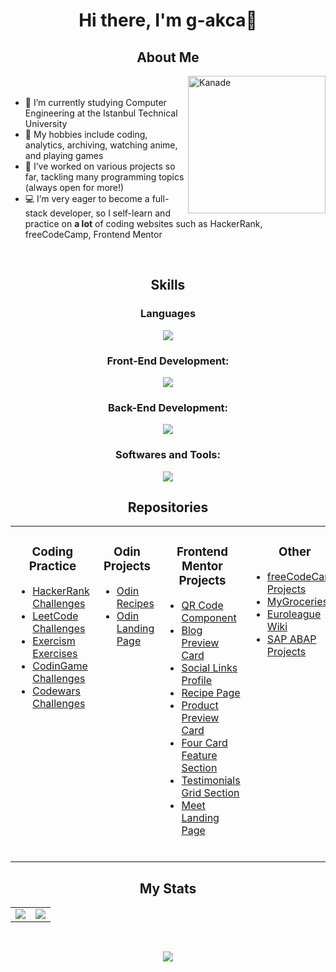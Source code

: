 <h1 align="center">Hi there, I'm g-akca👋</h1>

<h2 align="center">About Me</h2>
<div>
  <img src="https://avatars.githubusercontent.com/u/169614034?s=400&u=a3e05ac524b163bc42468b0ee7d6914b9ed5f11f&v=4" alt="Kanade" width="220" height="220" align="right"/>
  <ul>
    <br><br>
    <li>🔭 I’m currently studying Computer Engineering at the Istanbul Technical University</li>
    <li>🍵 My hobbies include coding, analytics, archiving, watching anime, and playing games</li>
    <li>📃 I’ve worked on various projects so far, tackling many programming topics (always open for more!)</li>
    <li>💻 I’m very eager to become a full-stack developer, so I self-learn and practice on <b>a lot</b> of coding websites such as HackerRank, freeCodeCamp, Frontend Mentor</li>
  </ul>
</div>
<br clear="all">

<h2 align="center">Skills</h2>
<h3 align="center">Languages</h3>
<p align="center">
  <img src="https://skillicons.dev/icons?i=cpp,cs,py,java,js,mysql"/>
</p>

<h3 align="center">Front-End Development:</h3>
<p align="center">
  <img src="https://skillicons.dev/icons?i=react,html,css,js,nodejs"/>
</p>

<h3 align="center">Back-End Development:</h3>
<p align="center">
  <img src="https://skillicons.dev/icons?i=cs,dotnet,py,flask,mysql"/>
</p>

<h3 align="center">Softwares and Tools:</h3>
<p align="center">
  <img src="https://skillicons.dev/icons?i=github,vscode,visualstudio""/>
</p>

<h2 align="center">Repositories</h2>
<table align="center">
  <tr>
    <td valign="top">
      <h3 align="center">Coding Practice</h3>
      <ul>
        <li><a href="https://github.com/g-akca/hackerrank" target="_blank">HackerRank Challenges</a></li>
        <li><a href="https://github.com/g-akca/leetcode" target="_blank">LeetCode Challenges</a></li>
        <li><a href="https://github.com/g-akca/exercism" target="_blank">Exercism Exercises</a></li>
        <li><a href="https://github.com/g-akca/codingame" target="_blank">CodinGame Challenges</a></li>
        <li><a href="https://github.com/g-akca/codewars" target="_blank">Codewars Challenges</a></li>
      </ul>
      <br>
    </td>
    <td valign="top">
      <h3 align="center">Odin Projects</h3>
      <ul>
        <li><a href="https://github.com/g-akca/odin-recipes" target="_blank">Odin Recipes</a></li>
        <li><a href="https://github.com/g-akca/odin-landing-page" target="_blank">Odin Landing Page</a></li>
      </ul>
      <br>
    </td>
    <td valign="top">
      <h3 align="center">Frontend Mentor Projects</h3>
      <ul>
        <li><a href="https://github.com/g-akca/qr-code-component" target="_blank">QR Code Component</a></li>
        <li><a href="https://github.com/g-akca/blog-preview-card" target="_blank">Blog Preview Card</a></li>
        <li><a href="https://github.com/g-akca/social-links-profile" target="_blank">Social Links Profile</a></li>
        <li><a href="https://github.com/g-akca/recipe-page" target="_blank">Recipe Page</a></li>
        <li><a href="https://github.com/g-akca/product-preview-card" target="_blank">Product Preview Card</a></li>
        <li><a href="https://github.com/g-akca/four-card-feature-section" target="_blank">Four Card Feature Section</a></li>
        <li><a href="https://github.com/g-akca/testimonials-grid-section" target="_blank">Testimonials Grid Section</a></li>
        <li><a href="https://github.com/g-akca/meet-landing-page" target="_blank">Meet Landing Page</a></li>
      </ul>
      <br>
    </td>
    <td valign="top">
      <h3 align="center">Other</h3>
      <ul>
        <li><a href="https://github.com/g-akca/freecodecamp" target="_blank">freeCodeCamp Projects</a></li>
        <li><a href="https://github.com/g-akca/mygroceries" target="_blank">MyGroceries</a></li>
        <li><a href="https://github.com/g-akca/euroleague-wiki" target="_blank">Euroleague Wiki</a></li>
        <li><a href="https://github.com/g-akca/euroleague-wiki" target="_blank">SAP ABAP Projects</a></li>
      </ul>
      <br>
    </td>
  </tr>
</table>

<h2 align="center">My Stats</h2>
<table align="center">
  <tr>
    <td width="50%" align="center">
      <img src="https://github-readme-stats.vercel.app/api?username=g-akca&theme=tokyonight&show_icons=true&hide_border=true&count_private=true" />
    </td>
    <td align="center">
      <img src="https://github-readme-stats.vercel.app/api/top-langs/?username=g-akca&theme=tokyonight&show_icons=true&hide_border=true&layout=compact"/>
    </td>
  </tr>
</table>
<br>
<p align="center">
  <img src="https://komarev.com/ghpvc/?username=g-akca&style=flat-square&color=blue"/>
</p>
